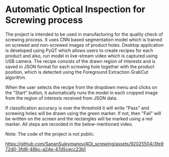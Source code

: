 # Automatic Optical Inspection for Screwing process

The project is intended to be used in manufacturing for the quality check of screwing process. It uses CNN based segmentation model which is trained on screwed and non-screwed images of product holes. 
Desktop application is developed using PyQT which allows users to create recipes for each product and also, run model in live-stream video which is captured using USB camera. The recipe consists of the drawn region of interests and is saved in JSON format for each screwing hole together with the product position, which is detected using the Foreground Extraction GrabCut algorithm. 

When the user selects the recipe from the dropdown menu and clicks on the "Start" button, it automatically runs the model in each cropped image from the region of interests received from JSON data.

If classification accuracy is over the threshold it will write "Pass" and screwing holes will be drawn using the green marker. If not, then "Fail" will be written on the screen and the rectangles will be marked using a red marker. All steps are recorded in the below-mentioned video.

Note: The code of the project is not public.





https://github.com/SananSuleymanov/AOI_screwing/assets/92025504/3fe972d0-3fd8-48bc-a24e-47d5cecc23b1

